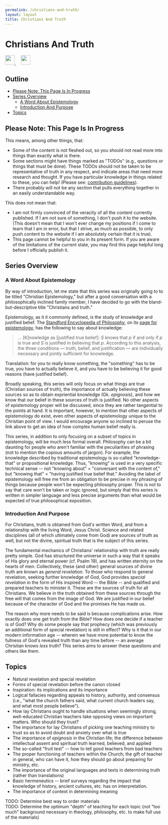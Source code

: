 ```yaml
---
permalink: /christians-and-truth/
layout: layout
title: Christians And Truth
---
```


<div class="center">

   <h1>Christians And Truth</h1>
   
   <a href="https://github.com/StevenTammen/chrya/edit/master/studies/epistemology.md" target="_blank">
     <img src="https://chrya.com/assets/images/GitHub.png" height="30" width="30">
   </a> &nbsp; &nbsp;
   
   <a href="http://prose.io/#StevenTammen/chrya/edit/master/studies/epistemology.md" target="_blank">
     <img src="https://chrya.com/assets/images/Prose.png" height="30" width="30">
   </a>
   
</div>

## Outline

- [Please Note: This Page Is In Progress](#please-note--this-page-is-in-progress)
- [Series Overview](#series-overview)
   - [A Word About Epistemology](#a-word-about-epistemology)
   - [Introduction And Purpose](#introduction-and-purpose)
- [Topics](#topics)

## Please Note: This Page Is In Progress

This means, among other things, that:

- Some of the content is not fleshed out, so you should not read more into things than exactly what is there.
- Some sections might have things marked as "TODOs" (e.g., questions or things that must be done). These TODOs should not be taken to be representative of truth in any respect, and indicate areas that need more research and thought. If you have particular knowledge in things related to these, you can help! (Please see: [contribution guidelines](https://github.com/StevenTammen/chrya#contribution-guidelines)).
- There probably will not be any section that pulls everything together in an easily understandable way.

This does not mean that:

- I am not firmly convinced of the veracity of all the content currently published. If I am not sure of something, I don't push it to the website. (This doesn't mean that I won't ever change my positions if I come to learn that I am in error, but that I strive, as much as possible, to only push content to the website if I am absolutely certain that it is true).
- This page cannot be helpful to you in its present form. If you are aware of the limitations of the current state, you may find this page helpful long before I officially publish it.

## Series Overview

### A Word About Epistemology

By way of introduction, let me state that this series was originally going to to be titled "Christian Epistemology," but after a good conversation with a philosophically inclined family member, I have decided to go with the bland-but-descriptive title "Christians and truth."

Epistemology, as it it commonly defined, is the study of knowledge and justified belief. The [Standford Encyclopedia of Philosophy](https://plato.stanford.edu/index.html), on its [page for epistemology](https://plato.stanford.edu/entries/epistemology/), has the following to say about knowledge:

> ... [K]nowledge as [justified true belief]: *S* knows that *p* if and only if *p* is true and *S* is justified in believing that *p*. According to this analysis, the three conditions — truth, belief, and justification — are individually necessary and jointly sufficient for knowledge.

Translation: for you to really know something, the "something" has to be true, you have to actually believe it, and you have to be believing it for good reasons (have justified belief). 

Broadly speaking, this series will only focus on what things are true (Christian sources of truth), the importance of actually believing these sources so as to obtain expriential knowledge (Gk. *epignosis*), and how we know that our belief in these sources of truth is justified. No other aspects of epistemology proper will be discussed, since they are rather tangential to the points at hand. It is important, however, to mention that other aspects of epistemology do exist, even other aspects of epistemology unique to the Christian point of view. I would encourage anyone so inclined to peruse the link above to get an idea of how complex human belief really is. 

This series, in addition to only focusing on a subset of topics in epistemology, will be much less formal overall. Philosophy can be a bit daunting for people who aren't familiar with the peculiarities of phrasing (not to mention the copious amounts of jargon). For example, the knowledge described by traditional epistemology is so-called "knowledge-that" or propositional knowledge. Thus, "knowing" is used in a very specific technical sense -- not "knowing about" = "conversant with the content of," but "knowing that" = "having justified true belief that." Avoiding the label of epistemology will free me from an obligation to be precise in my phrasing of things because people won't be expecting philosophy proper. This is not to say that care won't be taken or logic ignored, but simply that this series is written in simpler language and less precise arguments than what would be expected of true philosophical exposition.

### Introduction And Purpose

For Christians, truth is obtained from God's written Word, and from a relationship with the living Word, Jesus Christ. Science and related disciplines (all of which ultimately come from God) are sources of truth as well, but not the divine, spiritual truth that is the subject of this series.

The fundamental mechanics of Christians' relationship with truth are really pretty simple. God has structured the universe in such a way that it speaks of His glory and eternal power (cf. Psalm 19), and has written eternity on the hearts of men. Collectively, these (and other) general sources of divine truth are known as *general revelation*. To those who respond to general revelation, seeking further knowledge of God, God provides *special revelation* in the form of His inspired Word -- the Bible -- and qualified and prepared teachers to minister it. These are the sources of truth for all Christians. We believe in the truth obtained from these sources through the free will that comes from the image of God. We are justified in our belief because of the character of God and the promises He has made us.

The reason why more needs to be said is because complications arise. How exactly does one get truth from the Bible? How does one decide if a teacher is of God? Why do some people say that prophecy (which was previously an additional form of special revelation) is still in effect? Why is it that in our modern information age -- wherein we have more potential to know the fullness of God's revealed truth than any time before -- an average Christian knows *less* truth? This series aims to answer these questions and others like them.

## Topics

- Natural revelation and special revelation
- Forms of special revelation before the canon closed
- Inspiration: its implications and its importance
- Logical fallacies regarding appeals to history, authority, and consensus (i.e., "what the church fathers said, what current church leaders say, and what most people believe").
- How lay Christians ought to handle situations when seemingly strong, well-educated Christian teachers take opposing views on important matters. Who should they trust?
- The importance for lay Christians of picking one teaching ministry to trust so as to avoid doubt and anxiety over what is true
- The importance of *epignosis* in the Christian life; the difference between intellectual assent and spiritual truth learned, believed, and applied
- The so-called "fruit test" -- how to tell good teachers from bad teachers
- The proper functioning of teachers within the Church; the gift of teacher in general, who can have it, how they should go about preparing for ministry, etc.
- The importance of the original languages and texts in determining truth (rather than translations)
- Basic hermeneutics -- brief surveys regarding the impact that knowledge of history, ancient cultures, etc. has on interpretation.
- The importance of context in determining meaning

TODO: Determine best way to order materials  
TODO: Determine the optimum "depth" of teaching for each topic (not "too much" background necessary in theology, philosophy, etc. to make full use of the materials)
